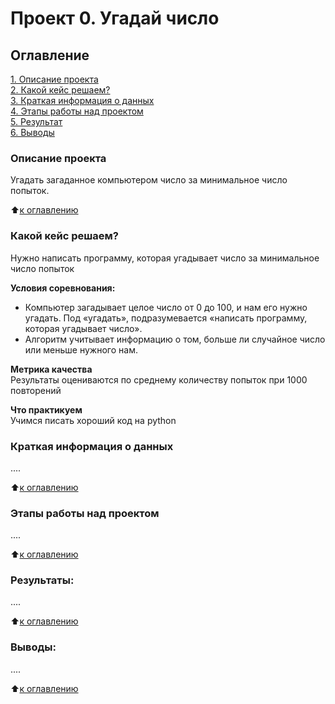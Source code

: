 # Проект 0. Угадай число

## Оглавление  
[1. Описание проекта](https://github.com/Eskimos988/SF_data_science/blob/main/project_0/readme.md#Описание-проекта)  
[2. Какой кейс решаем?](https://github.com/Eskimos988/SF_data_science/blob/main/project_0/readme.md#Какой-кейс-решаем)  
[3. Краткая информация о данных](https://github.com/Eskimos988/SF_data_science/blob/main/project_0/readme.md#Краткая-информация-о-данных)  
[4. Этапы работы над проектом](https://github.com/Eskimos988/SF_data_science/blob/main/project_0/readme.md#Этапы-работы-над-проектом)  
[5. Результат](https://github.com/Eskimos988/SF_data_science/blob/main/project_0/readme.md#Результат)    
[6. Выводы](https://github.com/Eskimos988/SF_data_science/blob/main/project_0/readme.md#Выводы) 

### Описание проекта    
Угадать загаданное компьютером число за минимальное число попыток.

:arrow_up:[к оглавлению](_)


### Какой кейс решаем?    
Нужно написать программу, которая угадывает число за минимальное число попыток

**Условия соревнования:**  
- Компьютер загадывает целое число от 0 до 100, и нам его нужно угадать. Под «угадать», подразумевается «написать программу, которая угадывает число».
- Алгоритм учитывает информацию о том, больше ли случайное число или меньше нужного нам.

**Метрика качества**     
Результаты оцениваются по среднему количеству попыток при 1000 повторений

**Что практикуем**     
Учимся писать хороший код на python


### Краткая информация о данных
....
  
:arrow_up:[к оглавлению](.README.md#Оглавление)


### Этапы работы над проектом  
....

:arrow_up:[к оглавлению](.README.md#Оглавление)


### Результаты:  
....

:arrow_up:[к оглавлению](.README.md#Оглавление)


### Выводы:  
....

:arrow_up:[к оглавлению](.README.md#Оглавление)